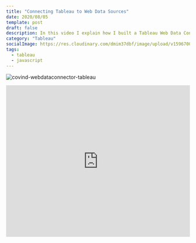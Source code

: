 ```yaml
---
title: "Connecting Tableau to Web Data Sources"
date: 2020/08/05
template: post
draft: false
description: In this video I explain how I built a Tableau Web Data Connector (WDC) that gets daily Covid data for The Netherlands. In the video you'll learn my approach to building a WDC and also how I deploy the application to Vercel.
category: "Tableau"
socialImage: https://res.cloudinary.com/dmim37dbf/image/upload/v1596700936/wdc-video/Web_Data_Connector.png
tags:
  - tableau
  - javascript
---
```


![covind-webdataconnector-tableau](https://res.cloudinary.com/dmim37dbf/image/upload/v1596700936/wdc-video/Web_Data_Connector.png)

<center>
<iframe width="100%" height="415" src="https://www.youtube.com/embed/aEyERwrReMU" frameborder="0" allow="accelerometer; autoplay; encrypted-media; gyroscope; picture-in-picture" allowfullscreen></iframe>
</center>
